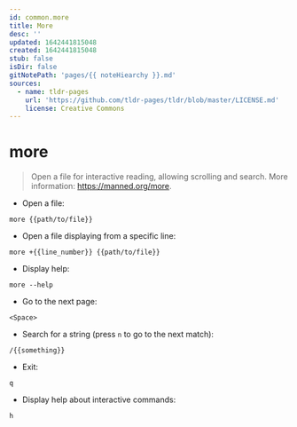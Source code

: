```yaml
---
id: common.more
title: More
desc: ''
updated: 1642441815048
created: 1642441815048
stub: false
isDir: false
gitNotePath: 'pages/{{ noteHiearchy }}.md'
sources:
  - name: tldr-pages
    url: 'https://github.com/tldr-pages/tldr/blob/master/LICENSE.md'
    license: Creative Commons
---
```

# more

> Open a file for interactive reading, allowing scrolling and search.
> More information: <https://manned.org/more>.

- Open a file:

`more {{path/to/file}}`

- Open a file displaying from a specific line:

`more +{{line_number}} {{path/to/file}}`

- Display help:

`more --help`

- Go to the next page:

`<Space>`

- Search for a string (press `n` to go to the next match):

`/{{something}}`

- Exit:

`q`

- Display help about interactive commands:

`h`

